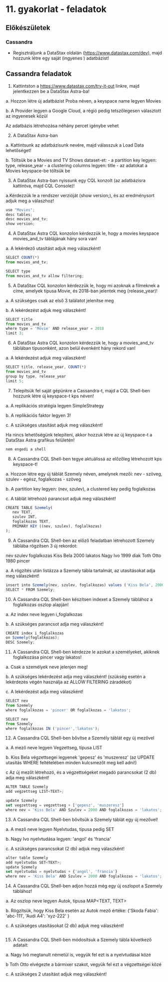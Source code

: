 ﻿# 11. gyakorlat - feladatok

## Előkészületek


### Cassandra
+ Regisztráljunk a DataStax oldalán (https://www.datastax.com/dev), majd hozzunk létre egy saját (ingyenes ) adatbázist!



## Cassandra feladatok

1. Kattintston a https://www.datastax.com/try-it-out linkre, majd jelentkezzen be a DataStax Astra-ba!

a. Hozzon létre új adatbázist Proba néven, a keyspace name legyen Movies

b. A Provider legyen a Google Cloud, a régió pedig tetszőlegesen választott az ingyenesek közül

Az adatbázis létrehozása néhány percet igénybe vehet



2. A  DataStax Astra-ban

a. Kattintsunk az adatbázisunk nevére, majd válasszuk a Load Data lehetőséget!

b. Töltsük be a Movies and TV Shows dataset-et: 
    - a partition key legyen: type, release_year
    - a clustering columns legyen: title
    - az adatokat a Movies keyspace-be töltsük be



3. A DataStax Astra-ban nyissunk egy CQL konzolt (az adatbázisra kattintva, majd CQL Console)!

a.Kérdezzük le a rendszer verzióját (show version;), és az eredménysort adjuk meg a válaszhoz!

```js
use "Movies";
desc tables;
desc movies_and_tv;
show version;
```

4. A DataStax Astra CQL konzolon kérdezzük le, hogy a movies keyspace movies_and_tv táblájának hány sora van!

a. A lekérdező utasítást adjuk meg válaszként!

```js
SELECT COUNT(*)
from movies_and_tv;

SELECT type
from movies_and_tv allow filtering;
```


5. A DataStax CQL konzolon kérdezzük le, hogy mi azoknak a filmeknek a címe, amelyek típusa Movie, és 2018-ban jelentek meg (release_year)!

a. A szükséges csak az első 3 találatot jelenítse meg

b. A lekérdezést adjuk meg válaszként!

```js
SELECT title
from movies_and_tv
where type = 'Movie' AND release_year = 2018
limit 3;
```

6. A DataStax Astra CQL konzolon kérdezzük le, hogy a movies_and_tv táblában típusonként, azon belül évenként hány rekord van!

a. A lekérdezést adjuk meg válaszként!

```js
SELECT title, release_year, COUNT(*)
from movies_and_tv
group by type, release_year
limit 5;
```

7. Telepítsük fel saját gépünkre a Cassandra-t, majd a CQL Shell-ben hozzunk létre új keyspace-t kps néven!

a. A replikációs stratégia legyen SimpleStrategy

b. A replikációs faktor legyen 3!

c. A szükséges utasítást adjuk meg válaszként!

Ha nincs lehetőségünk telepíteni, akkor hozzuk létre az új keyspace-t a DataStax Astra grafikus felületén!

```js
nem engedi a shell
```

8. A Cassandra CQL Shell-ben tegye aktuálissá az előzőleg létrehozott kps keyspace-t!

a. Hozzon létre egy új táblát Szemely néven, amelynek mezői: 
     nev - szöveg, szulev - egész, foglalkozas - szöveg

b. A partition key legyen: (nev, szulev), a clustered key pedig foglalkozas

c. A táblát létrehozó parancsot adjuk meg válaszként!

```js
CREATE TABLE Szemely(
   nev TEXT,
   szulev INT,
   foglalkozas TEXT,
   PRIMARY KEY ((nev, szulev), foglalkozas)
);
```

9. A Cassandra CQL Shell-ben az előző feladatban létrehozott Szemely táblába rögzítsen 3 új rekordot:

 nev        szulev        foglalkozas
Kiss Bela    2000       lakatos
Nagy Ivo     1999       diak
Toth Otto     1980       pincer

a. A rögzítés után listázza a Szemely tábla tartalmát, az utasításokat adja meg válaszként!

```js
insert into Szemely(nev, szulev, foglalkozas) values ('Kiss Bela', 2000, 'lakatos');
SELECT * FROM Szemely;
```

10. A Cassandra CQL Shell-ben készítsen indexet a Szemely táblához a foglalkozas oszlop alapján!

a. Az index neve legyen i_foglalkozas

b. A szükséges parancsot adja meg válaszként!

```js
CREATE index i_foglalkozas
on Szemely(foglalkozas);
DESC Szemely;
```

11. A Cassandra CQL Shell-ben kérdezze le azokat a személyeket, akiknek foglalkozása pincer vagy lakatos!

a. Csak a személyek neve jelenjen meg!

b. A szükséges lekérdezést adja meg válaszként!
   (szükség esetén a lekérdezés végén használja az ALLOW FILTERING záradékot)

c. A lekérdezést adja meg válaszként!

```js
SELECT nev
from Szemely
where foglalkozas = 'pincer' OR foglalkozas = 'lakatos';

SELECT nev
from Szemely
where foglalkozas IN ('pincer','lakatos');
```

12. A Cassandra CQL Shell-ben bővítse a Személy táblát egy új mezővel

a. A mező neve legyen Vegzettseg, típusa LIST<TEXT>

b. Kiss Bela végzettsegei legyenek 'gepesz' és 'muszeresz'
   (az UPDATE utasítás WHERE feltételében minden kulcsmezőt meg kell adni!)

c Az új mezőt létrehozó, és a végzettségeket megadó parancsokat (2 db) adja meg válaszként!

```js
ALTER TABLE Szemely
add vegzettseg LIST<TEXT>;

update Szemely
set vegzettseg = vegzettseg + ['gepesz', 'muszeresz']
where nev = 'Kiss Bela' AND Szulev = 2000 AND foglalkozas = 'lakatos';
```

13. A Cassandra CQL Shell-ben bővítsük a Szemely táblát egy új mezővel!

a. A mező neve legyen Nyelvtudas, típusa pedig SET<TEXT>

b. Nagy Ivo nyelvtudása legyen: 'angol' és 'francia'

c. A szükséges parancsokat (2 db) adjuk meg válaszként!

```js
alter table Szemely
add nyelvtudas SET<TEXT>;
update Szemely
set nyelvtudas = nyelvtudas + {'angol', 'francia'}
where nev = 'Kiss Bela' AND Szulev = 2000 AND foglalkozas = 'lakatos';
```

14. A Cassandra CQL Shell-ben adjon hozzá még egy új oszlopot a Szemely táblához!

a. Az oszlop neve legyen Autok, típusa MAP<TEXT, TEXT>

b. Rögzítsük, hogy Kiss Bela esetén az Autok mező értéke: {'Skoda Fabia': 'abc-111', 'Audi A4': 'xyz-222' }

c. A szükséges utasításokat (2 db) adjuk meg válaszként!

```js

```

15. A Cassandra CQL Shell-ben módosítsuk a Szemely tábla következő adatait:

a. Nagy Ivó megtanult németül is, vegyük fel ezt is a nyelvtudásai közé

b Toth Otto elvégezte a bármixer szakot, vegyük fel ezt a végzettségei közé

c. A szükséges 2 utasítást adjuk meg válaszként!


```js

```
















